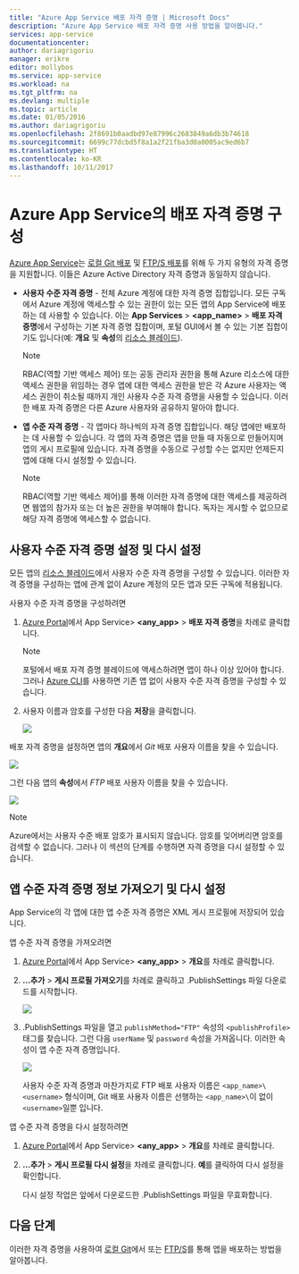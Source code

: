 ```yaml
---
title: "Azure App Service 배포 자격 증명 | Microsoft Docs"
description: "Azure App Service 배포 자격 증명 사용 방법을 알아봅니다."
services: app-service
documentationcenter: 
author: dariagrigoriu
manager: erikre
editor: mollybos
ms.service: app-service
ms.workload: na
ms.tgt_pltfrm: na
ms.devlang: multiple
ms.topic: article
ms.date: 01/05/2016
ms.author: dariagrigoriu
ms.openlocfilehash: 2f8691b0aadbd97e87996c2683849a6db3b74618
ms.sourcegitcommit: 6699c77dcbd5f8a1a2f21fba3d0a0005ac9ed6b7
ms.translationtype: HT
ms.contentlocale: ko-KR
ms.lasthandoff: 10/11/2017
---
```

# <a name="configure-deployment-credentials-for-azure-app-service"></a>Azure App Service의 배포 자격 증명 구성
[Azure App Service](http://go.microsoft.com/fwlink/?LinkId=529714)는 [로컬 Git 배포](app-service-deploy-local-git.md) 및 [FTP/S 배포](app-service-deploy-ftp.md)를 위해 두 가지 유형의 자격 증명을 지원합니다. 이들은 Azure Active Directory 자격 증명과 동일하지 않습니다.

* **사용자 수준 자격 증명** - 전체 Azure 계정에 대한 자격 증명 집합입니다. 모든 구독에서 Azure 계정에 액세스할 수 있는 권한이 있는 모든 앱의 App Service에 배포하는 데 사용할 수 있습니다. 이는 **App Services** > **&lt;app_name>** > **배포 자격 증명**에서 구성하는 기본 자격 증명 집합이며, 포털 GUI에서 볼 수 있는 기본 집합이기도 입니다(예: **개요** 및 **속성**의 [리소스 블레이드](../azure-resource-manager/resource-group-portal.md#manage-resources)).

    > [!NOTE]
    > RBAC(역할 기반 액세스 제어) 또는 공동 관리자 권한을 통해 Azure 리소스에 대한 액세스 권한을 위임하는 경우 앱에 대한 액세스 권한을 받은 각 Azure 사용자는 액세스 권한이 취소될 때까지 개인 사용자 수준 자격 증명을 사용할 수 있습니다. 이러한 배포 자격 증명은 다른 Azure 사용자와 공유하지 말아야 합니다.
    >
    >

* **앱 수준 자격 증명** - 각 앱마다 하나씩의 자격 증명 집합입니다. 해당 앱에만 배포하는 데 사용할 수 있습니다. 각 앱의 자격 증명은 앱을 만들 때 자동으로 만들어지며 앱의 게시 프로필에 있습니다. 자격 증명을 수동으로 구성할 수는 없지만 언제든지 앱에 대해 다시 설정할 수 있습니다.

    > [!NOTE]
    > RBAC(역할 기반 액세스 제어)를 통해 이러한 자격 증명에 대한 액세스를 제공하려면 웹앱의 참가자 또는 더 높은 권한을 부여해야 합니다. 독자는 게시할 수 없으므로 해당 자격 증명에 액세스할 수 없습니다.
    >
    >

## <a name="userscope"></a>사용자 수준 자격 증명 설정 및 다시 설정

모든 앱의 [리소스 블레이드](../azure-resource-manager/resource-group-portal.md#manage-resources)에서 사용자 수준 자격 증명을 구성할 수 있습니다. 이러한 자격 증명을 구성하는 앱에 관계 없이 Azure 계정의 모든 앱과 모든 구독에 적용됩니다. 

사용자 수준 자격 증명을 구성하려면

1. [Azure Portal](https://portal.azure.com)에서 App Service> **&lt;any_app>** > **배포 자격 증명**을 차례로 클릭합니다.

    > [!NOTE]
    > 포털에서 배포 자격 증명 블레이드에 액세스하려면 앱이 하나 이상 있어야 합니다. 그러나 [Azure CLI](/cli/azure/webapp/deployment/user#set)를 사용하면 기존 앱 없이 사용자 수준 자격 증명을 구성할 수 있습니다.

2. 사용자 이름과 암호를 구성한 다음 **저장**을 클릭합니다.

    ![](./media/app-service-deployment-credentials/deployment_credentials_configure.png)

배포 자격 증명을 설정하면 앱의 **개요**에서 *Git* 배포 사용자 이름을 찾을 수 있습니다.

![](./media/app-service-deployment-credentials/deployment_credentials_overview.png)

그런 다음 앱의 **속성**에서 *FTP* 배포 사용자 이름을 찾을 수 있습니다.

![](./media/app-service-deployment-credentials/deployment_credentials_properties.png)

> [!NOTE]
> Azure에서는 사용자 수준 배포 암호가 표시되지 않습니다. 암호를 잊어버리면 암호를 검색할 수 없습니다. 그러나 이 섹션의 단계를 수행하면 자격 증명을 다시 설정할 수 있습니다.
>
>  

## <a name="appscope"></a>앱 수준 자격 증명 정보 가져오기 및 다시 설정
App Service의 각 앱에 대한 앱 수준 자격 증명은 XML 게시 프로필에 저장되어 있습니다.

앱 수준 자격 증명을 가져오려면

1. [Azure Portal](https://portal.azure.com)에서 App Service> **&lt;any_app>** > **개요**를 차례로 클릭합니다.

2. **...추가** > **게시 프로필 가져오기**를 차례로 클릭하고 .PublishSettings 파일 다운로드를 시작합니다.

    ![](./media/app-service-deployment-credentials/publish_profile_get.png)

3. .PublishSettings 파일을 열고 `publishMethod="FTP"` 속성의 `<publishProfile>` 태그를 찾습니다. 그런 다음 `userName` 및 `password` 속성을 가져옵니다.
이러한 속성이 앱 수준 자격 증명입니다.

    ![](./media/app-service-deployment-credentials/publish_profile_editor.png)

    사용자 수준 자격 증명과 마찬가지로 FTP 배포 사용자 이름은 `<app_name>\<username>` 형식이며, Git 배포 사용자 이름은 선행하는 `<app_name>\`이 없이 `<username>`일뿐 입니다.

앱 수준 자격 증명을 다시 설정하려면

1. [Azure Portal](https://portal.azure.com)에서 App Service> **&lt;any_app>** > **개요**를 차례로 클릭합니다.

2. **...추가** > **게시 프로필 다시 설정**을 차례로 클릭합니다. **예**를 클릭하여 다시 설정을 확인합니다.

    다시 설정 작업은 앞에서 다운로드한 .PublishSettings 파일을 무효화합니다.

## <a name="next-steps"></a>다음 단계

이러한 자격 증명을 사용하여 [로컬 Git](app-service-deploy-local-git.md)에서 또는 [FTP/S](app-service-deploy-ftp.md)를 통해 앱을 배포하는 방법을 알아봅니다.

